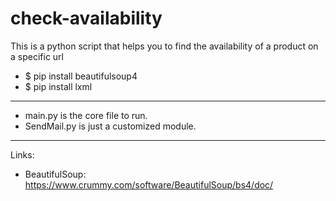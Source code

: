# check-availability
<!-- Ref: https://www.youtube.com/watch?v=oEfszAWQMcs&t=432s -->
This is a python script that helps you to find the availability of a product on a specific url


- $ pip install beautifulsoup4               
- $ pip install lxml


--------------------------------------------------------------
- main.py is the core file to run.
- SendMail.py is just a customized module. 

--------------------------------------------------------------
Links:
- BeautifulSoup: https://www.crummy.com/software/BeautifulSoup/bs4/doc/

